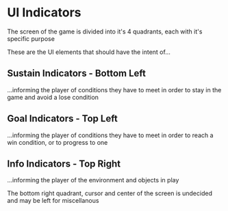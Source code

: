 # UI Indicators  
The screen of the game is divided into it's 4 quadrants, each with it's specific purpose

These are the UI elements that should have the intent of...

## Sustain Indicators - Bottom Left
...informing the player of conditions they have to meet in order to stay in the game and avoid a lose condition

## Goal Indicators - Top Left
...informing the player of conditions they have to meet in order to reach a win condition, or to progress to one

## Info Indicators - Top Right
...informing the player of the environment and objects in play

The bottom right quadrant, cursor and center of the screen is undecided and may be left for miscellanous